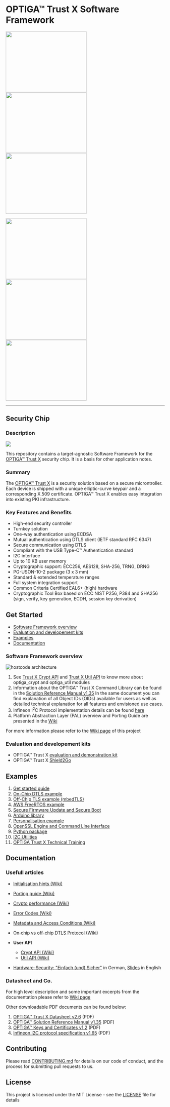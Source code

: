 # OPTIGA&trade; Trust X Software Framework

<a href="https://github.com/Infineon/optiga-trust-x#description"><img src="https://github.com/Infineon/Assets/blob/master/Pictures/optiga_trust_x_gitrepo_tile_1.jpg" width="256" height="192"></a> <a href="https://github.com/Infineon/optiga-trust-x#examples"><img src="https://github.com/Infineon/Assets/blob/master/Pictures/optiga_trust_x_gitrepo_tile_2.jpg" width="256" height="192"></a>  <a href="https://github.com/Infineon/optiga-trust-x#get-started"><img src="https://github.com/Infineon/Assets/blob/master/Pictures/optiga_trust_x_gitrepo_tile_3.jpg" width="256" height="192"></a>

<a href="https://github.com/Infineon/optiga-trust-x#documentation"><img src="https://github.com/Infineon/Assets/blob/master/Pictures/optiga_trust_x_gitrepo_tile_4.jpg" width="256" height="192"></a> <a href="https://github.com/Infineon/optiga-trust-x/wiki/Crypto-Performance"><img src="https://github.com/Infineon/Assets/blob/master/Pictures/optiga_trust_x_gitrepo_tile_5.jpg" width="256" height="192"></a>  <a href="https://github.com/Infineon/optiga-trust-x/wiki/Trust-X-Crypt-API"><img src="https://github.com/Infineon/Assets/blob/master/Pictures/optiga_trust_x_gitrepo_tile_6.jpg" width="256" height="192"></a>

***

## Security Chip

### <a name="description"></a>Description

<img src="https://github.com/Infineon/Assets/blob/master/Pictures/OPTIGA-Trust-X.png">

This repository contains a target-agnostic Software Framework for the [OPTIGA™ Trust X](https://www.infineon.com/optiga-trust-x) security chip. It is a basis for other application notes.

### <a name="summary"></a>Summary
The [OPTIGA™ Trust X](https://github.com/Infineon/Assets/raw/master/PDFs/OPTIGA_Trust_X_Datasheet_v2.6.pdf) is a security solution based on a secure microntroller. Each device is shipped with a unique elliptic-curve keypair and a corresponding X.509 certificate. OPTIGA™ Trust X enables easy integration into existing PKI infrastructure.

### <a name="key_features_and_benefits"></a>Key Features and Benefits
* High-end security controller
* Turnkey solution
* One-way authentication using ECDSA
* Mutual authentication using DTLS client (IETF standard RFC 6347)
* Secure communication using DTLS
* Compliant with the USB Type-C™ Authentication standard
* I2C interface
* Up to 10 KB user memory
* Cryptographic support: ECC256, AES128, SHA-256, TRNG, DRNG
* PG-USON-10-2 package (3 x 3 mm)
* Standard & extended temperature ranges
* Full system integration support
* Common Criteria Certified EAL6+ (high) hardware
* Cryptographic Tool Box based on ECC NIST P256, P384 and SHA256 (sign, verify, key generation, ECDH, session key derivation)   

## Get Started

  * [Software Framework overview](#software_framework_oveview)
  * [Evaluation and developement kits](#evaluation_development_kits)
  * [Examples](#examples)
  * [Documentation](#documentation)

### <a name="software_framework_oveview"></a>Software Framework overview

![hostcode architecture](https://raw.githubusercontent.com/Infineon/Assets/master/Pictures/optiga_trust_x_stack_generic.jpg)

1. See [Trust X Crypt API](https://github.com/Infineon/optiga-trust-x/wiki/Trust-X-Crypt-API) and [Trust X Util API](https://github.com/Infineon/optiga-trust-x/wiki/Trust-X-Util-API)  to know more about optiga_crypt and optiga_util modules
2. Information about the OPTIGA™ Trust X Command Library can be found in the [Solution Reference Manual v1.35](https://github.com/Infineon/Assets/raw/master/PDFs/OPTIGA_Trust_X_SolutionReferenceManual_v1.35.pdf)
In the same document you can find explanation of all Object IDs (OIDs) available for users as well as detailed technical explanation for all features and envisioned use cases.
3. Infineon I<sup>2</sup>C Protocol implementation details can be found [here](https://github.com/Infineon/Assets/raw/master/PDFs/IFXI2CProtocol_v1.65.pdf)
4. Platform Abstraction Layer (PAL) overview and Porting Guide are presented in the [Wiki](https://github.com/Infineon/optiga-trust-x/wiki/Porting-Guide)

For more information please refer to the [Wiki page](https://github.com/Infineon/optiga-trust-x/wiki) of this project

### <a name="evaluation_development_kits"></a>Evaluation and developement kits
* OPTIGA™ Trust X [evaluation and demonstration kit](https://www.infineon.com/cms/en/product/evaluation-boards/optiga-trust-x-eval-kit/)
* OPTIGA™ Trust X [Shield2Go](https://www.infineon.com/cms/en/product/evaluation-boards/s2go-security-optiga-x/)

## <a name="examples"></a>Examples

1. [Get started guide](https://github.com/Infineon/getstarted-optiga-trust-x)
2. [On-Chip DTLS example](https://github.com/Infineon/onchipdtls-optiga-trust-x)
3. [Off-Chip TLS example (mbedTLS)](https://github.com/Infineon/mbedTLS-optiga-trust-x)
4. [AWS FreeRTOS example](https://github.com/Infineon/amazon-freertos-optiga-trust-x)
5. [Secure Firmware Update and Secure Boot](https://github.com/Infineon/fwupd-secboot-optiga-trust)
6. [Arduino library](https://github.com/Infineon/arduino-optiga-trust-x)
7. [Personalisation example](https://github.com/Infineon/personalize-optiga-trust-x)
8. [OpenSSL Engine and Command Line Interface](https://github.com/Infineon/cli-optiga-trust-x)
9. [Python package](https://github.com/Infineon/python-optiga-trust)
10. [I2C Utilities](https://github.com/Infineon/i2c-utils-optiga-trust)
11. [OPTIGA Trust X Technical Training](https://github.com/Infineon/technical-training-optiga-trust-x)

## <a name="documentation"></a>Documentation

### Usefull articles

  * [Initialisation hints (Wiki)](https://github.com/Infineon/optiga-trust-x/wiki/Initialisation-hints)
  * [Porting guide (Wiki)](https://github.com/Infineon/optiga-trust-x/wiki/Porting-Guide)
  * [Crypto performance (Wiki)](https://github.com/Infineon/optiga-trust-x/wiki/Crypto-Performance)
  * [Error Codes (Wiki)](https://github.com/Infineon/optiga-trust-x/wiki/Device-Error-Codes)
  * [Metadata and Access Conditions (Wiki)](https://github.com/Infineon/optiga-trust-x/wiki/Metadata-and-Access-Conditions)
  * [On‐chip vs off-chip DTLS Protocol (Wiki)](https://github.com/Infineon/optiga-trust-x/wiki/On‐chip-vs-off‐chip-(D)TLS-Protocol)
  * **User API**
      * [Crypt API (Wiki)](https://github.com/Infineon/optiga-trust-x/wiki/Trust-X-Crypt-API)
      * [Util API (Wiki)](https://github.com/Infineon/optiga-trust-x/wiki/Trust-X-Util-API)
      
  * [Hardware-Security: "Einfach (und) Sicher"](https://vimeo.com/279839814) in German, [Slides](https://github.com/Infineon/Assets/blob/master/PDFs/2018-06-04_Building-IoT_HW-Sec_Lesjak_vFinal.pdf) in English

### Datasheet and Co.

For high level description and some important excerpts from the documentation please refer to [Wiki page](https://github.com/Infineon/optiga-trust-x/wiki)

Other downloadable PDF documents can be found below:
1. [OPTIGA™ Trust X Datasheet v2.6](https://github.com/Infineon/Assets/raw/master/PDFs/OPTIGA_Trust_X_Datasheet_v2.6.pdf) (PDF)
2. [OPTIGA™ Solution Reference Manual v1.35](https://github.com/Infineon/Assets/raw/master/PDFs/OPTIGA_Trust_X_SolutionReferenceManual_v1.35.pdf) (PDF)
3. [OPTIGA™ Keys and Certificates v1.2](https://github.com/Infineon/Assets/raw/master/PDFs/OPTIGA_Trust_X_KeysAndCertificates_v1.2.pdf) (PDF)
4. [Infineon I2C protocol specification v1.65](https://github.com/Infineon/Assets/raw/master/PDFs/IFXI2CProtocol_v1.65.pdf) (PDF)


## <a name="contributing"></a>Contributing

Please read [CONTRIBUTING.md](CONTRIBUTING.md) for details on our code of conduct, and the process for submitting pull requests to us.

## <a name="license"></a>License
This project is licensed under the MIT License - see the [LICENSE](LICENSE) file for details

